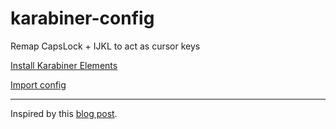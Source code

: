# karabiner-config

Remap CapsLock + IJKL to act as cursor keys

[Install Karabiner Elements](https://pqrs.org/osx/karabiner/index.html)

[Import config](karabiner://karabiner/assets/complex_modifications/import?url=https://mdunaev.github.io/karabiner-config/rules.json)

---

Inspired by this [blog post](http://tonsky.me/blog/cursor-keys/).
